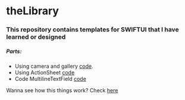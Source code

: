 # theLibrary

### This repository contains templates for SWIFTUI that I have learned or designed

##### Parts:

* Using camera and gallery [code](https://github.com/MrKaraaslan/theLibrary/tree/master/Library/CameraAndGallery).
* Using ActionSheet [code](https://github.com/MrKaraaslan/theLibrary/tree/master/Library/ActionSheetExample)
* Code MultilineTextField [code](https://github.com/MrKaraaslan/theLibrary/tree/master/Library/multilineTextField)

Wanna see how this things work? Check  [here](https://web.itu.edu.tr/karaaslan18/swiftui.html)
